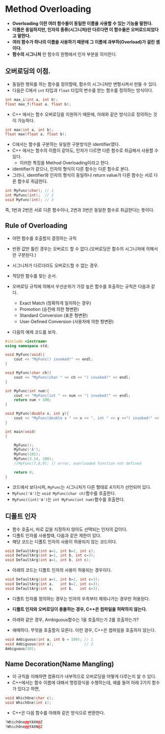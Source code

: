 # Method Overloading
- **Overloading 이란 여러 함수들이 동일한 이름을 사용할 수 있는 기능을 말한다.**
- **이름은 동일하지만, 인자의 종류(시그니처)만 다르다면 이 함수들은 오버로드되었다고 말한다.**
- **여러 함수가 하나의 이름을 사용하기 때문에 그 이름에 과부하(Overload)가 걸린 셈이다.**
- **함수의 시그니처** 란 함수의 원형에서 인자 부분을 의미한다.

## 오버로딩의 이점.
- 동일한 행위를 하는 함수를 정의할때, 함수의 시그니처만 변형시켜서 만들 수 있다.
- 다음은 C에서 ```int``` 타입과 ```float``` 타입의 변수를 받는 함수를 정의하는 방식이다.

```cpp
int max_i(int a, int b);
float max_f(float a, float b);
```

- C++ 에서는 함수 오버로딩을 지원하기 때문에, 아래와 같은 방식으로 정의하는 것이 가능하다.

```cpp
int max(int a, int b);
float max(float a, float b);
```

- C에서는 함수를 구분하는 유일한 구분방식은 identifier였다.
- C++ 에서는 함수의 이름이 같아도, 인자가 다르면 다른 함수로 취급해서 사용할 수 있다.
  - 이러한 특징을 Method Overloading이라고 한다.
- identifier가 같으나, 인자의 형식이 다른 함수는 다른 함수로 본다.
- 그러나, identifier와 인자의 형식이 동일하나 return value가 다른 함수는 서로 다른 함수로 취급한다.

```cpp
int MyFunc(char); // 1
int MyFunc(int);  // 2
void MyFunc(int); // 3
```

즉, 1번과 2번은 서로 다른 함수이나, 2번과 3번은 동일한 함수로 취급한다는 뜻이다.


## Rule of Overloading
- 어떤 함수를 호출할지 결정하는 규칙
- 반환 값만 틀린 경우는 오버로드 할 수 없다.(오버로딩은 함수의 시그니처에 의해서만 구분된다.)
- 시그니처가 다르더라도 오버로드할 수 없는 경우.
- 적당한 함수를 찾는 순서.

- 오버로딩 규칙에 의해서 우선순위가 가장 높은 함수를 호출하는 규칙은 다음과 같다.
  - Exact Match (정확하게 일치하는 경우)
  - Promotion (승진에 의한 형변환)
  - Standard Conversion (표준 형변환)
  - User-Defined Conversion (사용자에 의한 형변환)

- 다음의 예제 코드를 보자.

```cpp
#include <iostream>
using namespace std;

void MyFunc(void){
	cout << "MyFunc() invoked!" << endl;
}

void MyFunc(char ch){
	cout << "MyFunc(char " << ch << ") invoked!" << endl;
}

int MyFunc(int num){
	cout << "MyFunc(int " << num << ") invoked!" << endl;
	return num + 100;
}

void MyFunc(double x, int y){
	cout << "MyFunc(double x " << x << ", int " << y <<") invoked!" << endl;
}

int main(void)
{

	MyFunc();
	MyFunc('A');
	MyFunc(101);
	MyFunc(3.14, 200);
	//MyFunc(7,8,9); // error, overloaded function not defined

	return 0;
}
```

- 코드에서 보다시피, ```MyFunc```는 시그니처가 다른 형태로 4가지가 선언되어 있다.
- ```MyFunc('A')```는 ```void MyFunc(char ch)```함수를 호출한다.
- ```MyFunc((int)'A')```는 ```int MyFunc(int num)```함수를 호출한다.

## 디폴트 인자
- 함수 호출시, 따로 값을 지정하지 않아도 선택되는 인자의 값이다.
- 디폴트 인자를 사용할때, 다음과 같은 제한이 있다.
- 해당 코드는 디폴트 인자의 사용이 허용되지 않는 코드이다.

```cpp
void DefaultArg(int a=1, int b=2, int c);
void DefaultArg(int a=1, int b, int c=3);
void DefaultArg(int a=1, int b, int c);
```

- 아래의 코드는 디폴트 인자의 사용이 허용되는 경우이다.

```cpp
void DefaultArg(int a=1, int b=2, int c=3);
void DefaultArg(int a,   int b=2, int c=3);
void DefaultArg(int a,   int b,   int c=3);
```

- 디폴트 인자를 정의하는 경우는 인자의 우측부터 채워나가는 경우만 허용된다.

- **디폴트 인자와 오버로딩이 충돌하는 경우, C++은 컴파일을 허락하지 않는다.**
- 아래와 같은 경우, Ambiguous함수는 1을 호출하는가 2를 호출하는가?
- 애매하다. 무엇을 호출할지 모른다. 이런 경우, C++은 컴파일을 호출하지 않는다.

```cpp
void Ambiguous(int a, int b = 100); // 1
void Ambiguous(int a);              // 2
Ambiguous(50);
```

## Name Decoration(Name Mangling)
- 이 규칙을 이해하면 컴퓨터가 내부적으로 오버로딩을 어떻게 다루는지 알 수 있다.
- C++에서는 함수 이름에 대해서 명칭장식을 수행하는데, 예를 들어 아래 2가지 함수가 있다고 하면,

```cpp
void WhichOne(char c);
void WhichOne(int c);
```

- C++은 다음 함수를 아래와 같은 방식으로 변환한다.

```cpp
?WhichOne@@YAXH@Z
?WhichOne@@YAXN@Z
```

